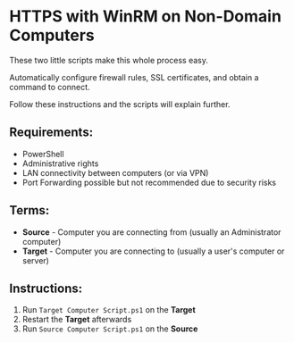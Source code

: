 # **HTTPS with WinRM on Non-Domain Computers**
These two little scripts make this whole process easy.

Automatically configure firewall rules, SSL certificates, and obtain a command to connect.

Follow these instructions and the scripts will explain further.  

## Requirements:
- PowerShell
- Administrative rights
- LAN connectivity between computers (or via VPN)
- Port Forwarding possible but not recommended due to security risks

## Terms:
- **Source** - Computer you are connecting from (usually an Administrator computer)
- **Target** - Computer you are connecting to (usually a user's computer or server)

## Instructions:
 1. Run `Target Computer Script.ps1` on the **Target**
 2. Restart the **Target** afterwards
 3. Run `Source Computer Script.ps1` on the **Source**